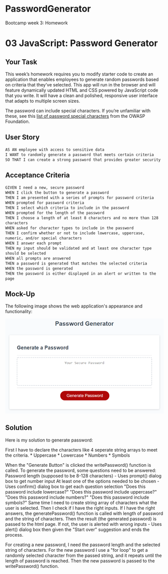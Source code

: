 # PasswordGenerator
Bootcamp week 3: Homework

# 03 JavaScript: Password Generator

## Your Task

This week’s homework requires you to modify starter code to create an application that enables employees to generate random passwords based on criteria that they’ve selected. This app will run in the browser and will feature dynamically updated HTML and CSS powered by JavaScript code that you write. It will have a clean and polished, responsive user interface that adapts to multiple screen sizes.

The password can include special characters. If you’re unfamiliar with these, see this [list of password special characters](https://www.owasp.org/index.php/Password_special_characters) from the OWASP Foundation.

## User Story

```
AS AN employee with access to sensitive data
I WANT to randomly generate a password that meets certain criteria
SO THAT I can create a strong password that provides greater security
```

## Acceptance Criteria

```
GIVEN I need a new, secure password
WHEN I click the button to generate a password
THEN I am presented with a series of prompts for password criteria
WHEN prompted for password criteria
THEN I select which criteria to include in the password
WHEN prompted for the length of the password
THEN I choose a length of at least 8 characters and no more than 128 characters
WHEN asked for character types to include in the password
THEN I confirm whether or not to include lowercase, uppercase, numeric, and/or special characters
WHEN I answer each prompt
THEN my input should be validated and at least one character type should be selected
WHEN all prompts are answered
THEN a password is generated that matches the selected criteria
WHEN the password is generated
THEN the password is either displayed in an alert or written to the page
```

## Mock-Up

The following image shows the web application's appearance and functionality:

![The Password Generator application displays a red button to "Generate Password".](./Assets/03-javascript-homework-demo.png)

## Solution
Here is my solution to generate password:

First I have to declare the characters like 4 seperate string arrays to meet the criteria.
    * Uppercase
    * Lowercase
    * Numbers
    * Symbols

When the "Generate Button" is clicked the writePassword() function is called.
To generate the password, some questions need to be answered:
    Password length (supposed to be 8-128 characters) - Uses prompt() dialog box to get number input
    At least one of the options needed to be chosen - Uses confirm() dialog box to get each question selection
        "Does this password include lowercase?"
        "Does this password include uppercase?"
        "Does this password include numbers?"
        "Does this password include symbols?"
    Same time I need to create string array of characters what the user is selected.
Then I check if I have the right inputs.
If I have the right answers, the generatePassword() function is called with length of password and the string of characters. Then the result (the generated password) is passed to the html page.
If not, the user is alerted with wrong inputs - Uses alert() dialog box
        then given the "Start over" suggestion and ends the process.

For creating a new password, I need the password length and the selected string of characters.
For the new password I use a "for loop" to get a randomly selected character from the passed string, and it repeats until the length of password is reached. Then the new password is passed to the writePassword() function. 